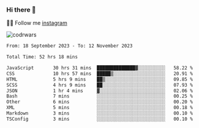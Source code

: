 ### Hi there 👋

👨‍💻 Follow me [instagram](https://instagram.com/an.grsmnko?igshid=ZDdkNTZiNTM=](https://instagram.com/an.grsmnko?igshid=ZDdkNTZiNTM=))

![codrwars](https://www.codewars.com/users/rsschool_c9af20f58c35c696/badges/micro) 

<!--START_SECTION:waka-->

```txt
From: 18 September 2023 - To: 12 November 2023

Total Time: 52 hrs 18 mins

JavaScript       30 hrs 31 mins  ██████████████▓░░░░░░░░░░   58.22 %
CSS              10 hrs 57 mins  █████▒░░░░░░░░░░░░░░░░░░░   20.91 %
HTML             5 hrs 9 mins    ██▒░░░░░░░░░░░░░░░░░░░░░░   09.85 %
SCSS             4 hrs 9 mins    ██░░░░░░░░░░░░░░░░░░░░░░░   07.93 %
JSON             1 hr 4 mins     ▓░░░░░░░░░░░░░░░░░░░░░░░░   02.06 %
Bash             7 mins          ░░░░░░░░░░░░░░░░░░░░░░░░░   00.25 %
Other            6 mins          ░░░░░░░░░░░░░░░░░░░░░░░░░   00.20 %
XML              5 mins          ░░░░░░░░░░░░░░░░░░░░░░░░░   00.18 %
Markdown         3 mins          ░░░░░░░░░░░░░░░░░░░░░░░░░   00.10 %
TSConfig         3 mins          ░░░░░░░░░░░░░░░░░░░░░░░░░   00.10 %
```

<!--END_SECTION:waka-->
